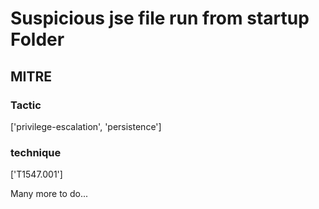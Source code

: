 # Suspicious jse file run from startup Folder

## MITRE

### Tactic
['privilege-escalation', 'persistence']

### technique
['T1547.001']

Many more to do...
